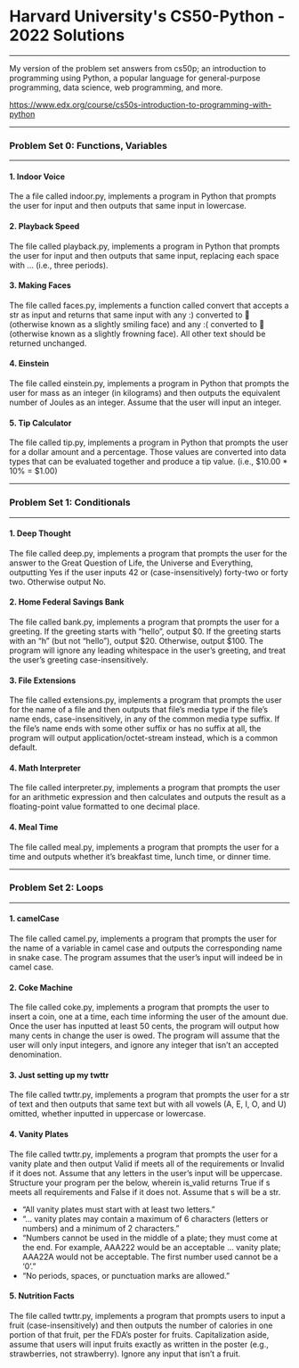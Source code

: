 # Harvard University's CS50-Python - 2022 Solutions

___

My version of the problem set answers from cs50p; an introduction to programming using Python, a popular language for general-purpose programming, data science, web programming, and more.

https://www.edx.org/course/cs50s-introduction-to-programming-with-python

___
### Problem Set 0: Functions, Variables 
___
#### 1. Indoor Voice

The a file called indoor.py, implements a program in Python that prompts the user for input and then outputs that same input in lowercase. 

#### 2. Playback Speed

The file called playback.py, implements a program in Python that prompts the user for input and then outputs that same input, replacing each space with ... (i.e., three periods).

#### 3. Making Faces

The file called faces.py, implements a function called convert that accepts a str as input and returns that same input with any :) converted to 🙂 (otherwise known as a slightly smiling face) and any :( converted to 🙁 (otherwise known as a slightly frowning face). All other text should be returned unchanged.

#### 4. Einstein

The file called einstein.py, implements a program in Python that prompts the user for mass as an integer (in kilograms) and then outputs the equivalent number of Joules as an integer. Assume that the user will input an integer.

#### 5. Tip Calculator

The file called tip.py, implements a program in Python that prompts the user for a dollar amount and a percentage. Those values are converted into data types that can be evaluated together and produce a tip value. (i.e., $10.00 * 10% = $1.00)
___

### Problem Set 1: Conditionals

___
#### 1. Deep Thought

The file called deep.py, implements a program that prompts the user for the answer to the Great Question of Life, the Universe and Everything, outputting Yes if the user inputs 42 or (case-insensitively) forty-two or forty two. Otherwise output No.

#### 2. Home Federal Savings Bank

The file called bank.py, implements a program that prompts the user for a greeting. If the greeting starts with “hello”, output $0. If the greeting starts with an “h” (but not “hello”), output $20. Otherwise, output $100. The program will ignore any leading whitespace in the user’s greeting, and treat the user’s greeting case-insensitively.

#### 3. File Extensions

The file called extensions.py, implements a program that prompts the user for the name of a file and then outputs that file’s media type if the file’s name ends, case-insensitively, in any of the common media type suffix. If the file’s name ends with some other suffix or has no suffix at all, the program will output application/octet-stream instead, which is a common default.

#### 4. Math Interpreter

The file called interpreter.py, implements a program that prompts the user for an arithmetic expression and then calculates and outputs the result as a floating-point value formatted to one decimal place. 

#### 4. Meal Time

The file called meal.py, implements a program that prompts the user for a time and outputs whether it’s breakfast time, lunch time, or dinner time.

___

### Problem Set 2: Loops

___
#### 1. camelCase

The file called camel.py, implements a program that prompts the user for the name of a variable in camel case and outputs the corresponding name in snake case. The program assumes that the user’s input will indeed be in camel case.

#### 2. Coke Machine

The file called coke.py, implements a program that prompts the user to insert a coin, one at a time, each time informing the user of the amount due. Once the user has inputted at least 50 cents, the program will output how many cents in change the user is owed. The program will assume that the user will only input integers, and ignore any integer that isn’t an accepted denomination.

#### 3. Just setting up my twttr

The file called twttr.py, implements a program that prompts the user for a str of text and then outputs that same text but with all vowels (A, E, I, O, and U) omitted, whether inputted in uppercase or lowercase.

#### 4. Vanity Plates

The file called twttr.py, implements a program that prompts the user for a vanity plate and then output Valid if meets all of the requirements or Invalid if it does not. Assume that any letters in the user’s input will be uppercase. Structure your program per the below, wherein is_valid returns True if s meets all requirements and False if it does not. Assume that s will be a str. 
- “All vanity plates must start with at least two letters.”
- “… vanity plates may contain a maximum of 6 characters (letters or numbers) and a minimum of 2 characters.”
- “Numbers cannot be used in the middle of a plate; they must come at the end. For example, AAA222 would be an acceptable … vanity plate; AAA22A would not be acceptable. The first number used cannot be a ‘0’.”
- “No periods, spaces, or punctuation marks are allowed.”

#### 5. Nutrition Facts

The file called twttr.py, implements a program that prompts users to input a fruit (case-insensitively) and then outputs the number of calories in one portion of that fruit, per the FDA’s poster for fruits. Capitalization aside, assume that users will input fruits exactly as written in the poster (e.g., strawberries, not strawberry). Ignore any input that isn’t a fruit.
